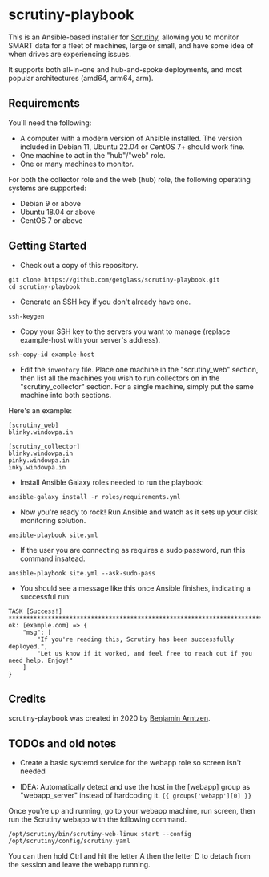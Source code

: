 # scrutiny-playbook

This is an Ansible-based installer for [Scrutiny](https://github.com/AnalogJ/scrutiny), allowing you to monitor SMART data for a fleet of machines, large or small, and have some idea of when drives are experiencing issues.

It supports both all-in-one and hub-and-spoke deployments, and most popular architectures (amd64, arm64, arm).

## Requirements
You'll need the following:

* A computer with a modern version of Ansible installed. The version included in Debian 11, Ubuntu 22.04 or CentOS 7+ should work fine.
* One machine to act in the "hub"/"web" role.
* One or many machines to monitor.

For both the collector role and the web (hub) role, the following operating systems are supported:

* Debian 9 or above
* Ubuntu 18.04 or above
* CentOS 7 or above

## Getting Started
* Check out a copy of this repository.

```
git clone https://github.com/getglass/scrutiny-playbook.git
cd scrutiny-playbook
```

* Generate an SSH key if you don't already have one.

`ssh-keygen`

* Copy your SSH key to the servers you want to manage (replace example-host with your server's address).

`ssh-copy-id example-host`

* Edit the `inventory` file. Place one machine in the "scrutiny_web" section, then list all the machines you wish to run collectors on in the "scrutiny_collector" section. For a single machine, simply put the same machine into both sections.

Here's an example:
```
[scrutiny_web]
blinky.windowpa.in

[scrutiny_collector]
blinky.windowpa.in
pinky.windowpa.in
inky.windowpa.in
```

* Install Ansible Galaxy roles needed to run the playbook:

`ansible-galaxy install -r roles/requirements.yml`

* Now you're ready to rock! Run Ansible and watch as it sets up your disk monitoring solution.

`ansible-playbook site.yml`

* If the user you are connecting as requires a sudo password, run this command insatead.

`ansible-playbook site.yml --ask-sudo-pass`

* You should see a message like this once Ansible finishes, indicating a successful run:

```
TASK [Success!] **********************************************************************************************
ok: [example.com] => {
    "msg": [
        "If you're reading this, Scrutiny has been successfully deployed.",
        "Let us know if it worked, and feel free to reach out if you need help. Enjoy!"
    ]
}
```

## Credits
scrutiny-playbook was created in 2020 by [Benjamin Arntzen](https://github.com/Zorlin).

## TODOs and old notes
* Create a basic systemd service for the webapp role so screen isn't needed

* IDEA: Automatically detect and use the host in the [webapp] group as "webapp_server" instead of hardcoding it.
`{{ groups['webapp'][0] }}`

Once you're up and running, go to your webapp machine, run screen, then run the Scrutiny webapp with the following command.

`/opt/scrutiny/bin/scrutiny-web-linux start --config /opt/scrutiny/config/scrutiny.yaml`

You can then hold Ctrl and hit the letter A then the letter D to detach from the session and leave the webapp running.
